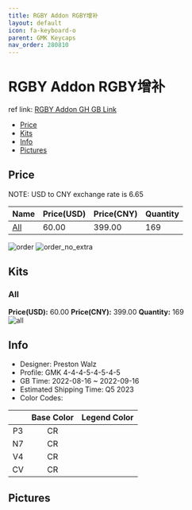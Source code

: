 ```yaml
---
title: RGBY Addon RGBY增补
layout: default
icon: fa-keyboard-o
parent: GMK Keycaps
nav_order: 280810
---
```


# RGBY Addon RGBY增补

ref link: [RGBY Addon GH GB Link](https://geekhack.org/index.php?topic=118119.0)

* [Price](#price)
* [Kits](#kits)
* [Info](#info)
* [Pictures](#pictures)

## Price

NOTE: USD to CNY exchange rate is 6.65

| Name          | Price(USD)   |  Price(CNY) | Quantity |
| ------------- | ------------ |  ---------- | -------- |
|[All](#all)|60.00|399.00|169|

<img src="{{ 'assets/images/gmk-keycaps/RGBY-Addon/order.png' | relative_url }}" alt="order" class="image featured">
<img src="{{ 'assets/images/gmk-keycaps/RGBY-Addon/order_no_extra.png' | relative_url }}" alt="order_no_extra" class="image featured">

## Kits
### All  
**Price(USD):** 60.00	**Price(CNY):** 399.00	**Quantity:** 169  
<img src="{{ 'assets/images/gmk-keycaps/RGBY-Addon/kits_pics/all.jpg' | relative_url }}" alt="all" class="image featured">

## Info
* Designer: Preston Walz  
* Profile: GMK 4-4-4-5-4-5-4-5  
* GB Time: 2022-08-16 ~ 2022-09-16  
* Estimated Shipping Time: Q5 2023  
* Color Codes:  

| |Base Color     | Legend Color
| :-------------: | :-------------: | :------------:
|P3|CR|
|N7|CR|
|V4|CR|
|CV|CR|


## Pictures  
